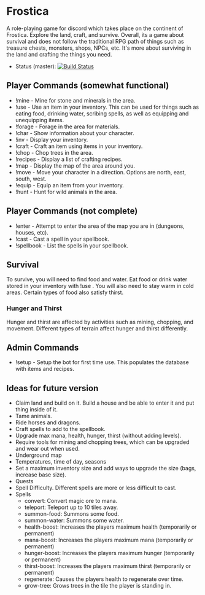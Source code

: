 # Frostica
A role-playing game for discord which takes place on the continent of Frostica. Explore the land, craft, and survive. Overall, its a game about survival and does not follow the traditional RPG path of things such as treasure chests, monsters, shops, NPCs, etc. It's more about surviving in the land and crafting the things you need.

* Status (master): [![Build Status](https://travis-ci.com/FrostMiser/Frostica.svg?branch=master)](https://travis-ci.com/FrostMiser/Frostica)

## Player Commands (somewhat functional)
* !mine - Mine for stone and minerals in the area.
* !use <item> - Use an item in your inventory. This can be used for things such as eating food, drinking water, scribing
 spells, as well as equipping and unequipping items.
* !forage - Forage in the area for materials.
* !char - Show information about your character.
* !inv - Display your inventory.
* !craft <item> - Craft an item using items in your inventory.
* !chop - Chop trees in the area.
* !recipes - Display a list of crafting recipes.
* !map - Display the map of the area around you.
* !move <direction> - Move your character in a direction. Options are north, east, south, west.
* !equip <item> - Equip an item from your inventory.
* !hunt - Hunt for wild animals in the area.

## Player Commands (not complete)
* !enter - Attempt to enter the area of the map you are in (dungeons, houses, etc).
* !cast <spell> - Cast a spell in your spellbook.
* !spellbook - List the spells in your spellbook.

## Survival
To survive, you will need to find food and water. Eat food or drink water stored in your inventory with !use <item>. 
You will also need to stay warm in cold areas. Certain types of food also satisfy thirst.

### Hunger and Thirst
Hunger and thirst are affected by activities such as mining, chopping, and movement. Different types of terrain affect 
hunger and thirst differently.

## Admin Commands
* !setup - Setup the bot for first time use. This populates the database with items and recipes.


## Ideas for future version
* Claim land and build on it. Build a house and be able to enter it and put thing inside of it.
* Tame animals.
* Ride horses and dragons.
* Craft spells to add to the spellbook.
* Upgrade max mana, health, hunger, thirst (without adding levels).
* Require tools for mining and chopping trees, which can be upgraded and wear out when used.
* Underground map
* Temperatures, time of day, seasons
* Set a maximum inventory size and add ways to upgrade the size (bags, increase base size).
* Quests
* Spell Difficulty. Different spells are more or less difficult to cast.
* Spells
   - convert: Convert magic ore to mana.
   - teleport: Teleport up to 10 tiles away.
   - summon-food: Summons some food.
   - summon-water: Summons some water.
   - health-boost: Increases the players maximum health (temporarily or permanent)
   - mana-boost: Increases the players maximum mana (temporarily or permanent)
   - hunger-boost: Increases the players maximum hunger (temporarily or permanent)
   - thirst-boost: Increases the players maximum thirst (temporarily or permanent)
   - regenerate: Causes the players health to regenerate over time.
   - grow-tree: Grows trees in the tile the player is standing in.
 
 
